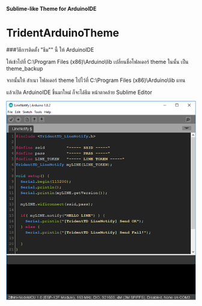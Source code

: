 **Sublime-like Theme for ArduinoIDE**
# TridentArduinoTheme



###วิธีการติดตั้ง "ธีม"" นี้ ให้ ArduinoIDE

ให้เข้าไปที่ C:\Program Files (x86)\Arduino\lib
เปลี่ยนชื่อโฟลเดอร์ theme ในนั้น เป็น theme_backup

จากนั้นให้ สำเนา โฟลเดอร์ theme
ไปไว้ที่ C:\Program Files (x86)\Arduino\lib แทน

แล้วเปิด ArduinoIDE ขึ้นมาใหม่
ก็จะได้ธีม หน้าตาคล้าย Sublime Editor



![TridentArduinoTheme](TridentArduinoTheme.png)